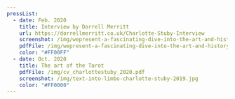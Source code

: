 ```yaml
---
pressList:
  - date: Feb. 2020
    title: Interview by Dorrell Merritt
    url: https://dorrellmerritt.co.uk/Charlotte-Stuby-Interview
    screenshot: /img/wepresent-a-fascinating-dive-into-the-art-and-history-of-tarot.png
    pdfFile: /img/wepresent-a-fascinating-dive-into-the-art-and-history-of-tarot.png
    color: "#FF00FF"
  - date: Oct. 2020
    title: The art of the Tarot
    pdfFile: /img/cv_charlottestuby_2020.pdf
    screenshot: /img/text-into-limbo-charlotte-stuby-2019.jpg
    color: "#FF0000"
---
```

